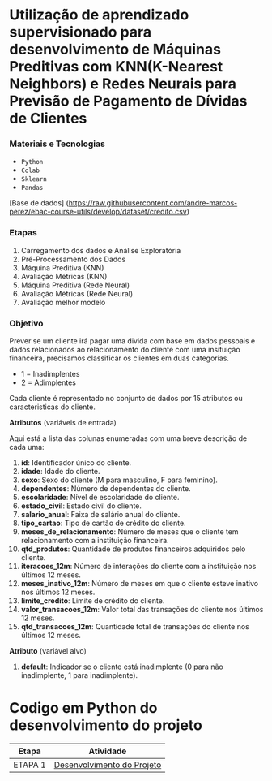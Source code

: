 # Utilização de aprendizado supervisionado para desenvolvimento de Máquinas Preditivas com KNN(K-Nearest Neighbors) e Redes Neurais para Previsão de Pagamento de Dívidas de Clientes

### Materiais e Tecnologias

- `Python`
- `Colab`
- `Sklearn`
- `Pandas`

[Base de dados] (https://raw.githubusercontent.com/andre-marcos-perez/ebac-course-utils/develop/dataset/credito.csv)


### Etapas

1. Carregamento dos dados e Análise Exploratória
2. Pré-Processamento dos Dados
3. Máquina Preditiva (KNN)
4. Avaliação Métricas (KNN)
5. Máquina Preditiva (Rede Neural)
6. Avaliação Métricas (Rede Neural)
7. Avaliação melhor modelo

 ### Objetivo  
Prever se um cliente irá pagar uma divida com base em dados pessoais e dados relacionados ao relacionamento do cliente com uma insituição financeira, precisamos classificar os clientes em duas categorias.

*   1 = Inadimplentes
*   2 = Adimplentes

Cada cliente é representado no conjunto de dados por 15 atributos ou caracteristicas do cliente.

**Atributos** (variáveis de entrada)


Aqui está a lista das colunas enumeradas com uma breve descrição de cada uma:

1. **id**: Identificador único do cliente.
2. **idade**: Idade do cliente.
3. **sexo**: Sexo do cliente (M para masculino, F para feminino).
4. **dependentes**: Número de dependentes do cliente.
5. **escolaridade**: Nível de escolaridade do cliente.
6. **estado_civil**: Estado civil do cliente.
7. **salario_anual**: Faixa de salário anual do cliente.
8. **tipo_cartao**: Tipo de cartão de crédito do cliente.
9. **meses_de_relacionamento**: Número de meses que o cliente tem relacionamento com a instituição financeira.
10. **qtd_produtos**: Quantidade de produtos financeiros adquiridos pelo cliente.
11. **iteracoes_12m**: Número de interações do cliente com a instituição nos últimos 12 meses.
12. **meses_inativo_12m**: Número de meses em que o cliente esteve inativo nos últimos 12 meses.
13. **limite_credito**: Limite de crédito do cliente.
14. **valor_transacoes_12m**: Valor total das transações do cliente nos últimos 12 meses.
15. **qtd_transacoes_12m**: Quantidade total de transações do cliente nos últimos 12 meses.

**Atributo** (variável alvo)

1. **default**: Indicador se o cliente está inadimplente (0 para não inadimplente, 1 para inadimplente).


# Codigo em Python do desenvolvimento do  projeto


| Etapa         | Atividade |
|  :----:   | ----------- |
| ETAPA 1        |[Desenvolvimento do Projeto](Análise_Pagamentos.ipynb) |
